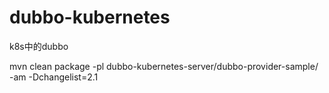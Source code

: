 # dubbo-kubernetes
k8s中的dubbo

mvn clean package -pl dubbo-kubernetes-server/dubbo-provider-sample/ -am -Dchangelist=2.1
